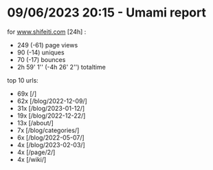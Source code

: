 # 09/06/2023 20:15 - Umami report
for www.shifeiti.com [24h] :

 - 249 (-61) page views
 - 90 (-14) uniques
 - 70 (-17) bounces
 - 2h 59' 1'' (-4h 26' 2'') totaltime


top 10 urls:
 - 69x [/]
 - 62x [/blog/2022-12-09/]
 - 31x [/blog/2023-01-12/]
 - 19x [/blog/2022-12-22/]
 - 13x [/about/]
 - 7x [/blog/categories/]
 - 6x [/blog/2022-05-07/]
 - 4x [/blog/2023-02-03/]
 - 4x [/page/2/]
 - 4x [/wiki/]


